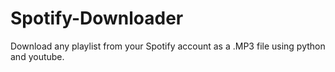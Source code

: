 # Spotify-Downloader
Download any playlist from your Spotify account as a .MP3 file using python and youtube.
